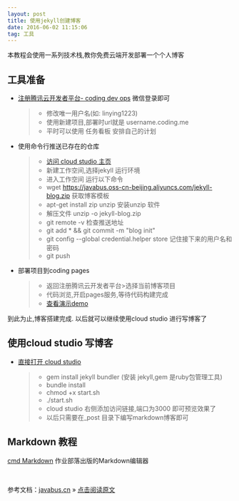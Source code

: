 ```yaml
---
layout: post
title: 使用jekyll创建博客
date: 2016-06-02 11:15:06 
tag: 工具
---
```


本教程会使用一系列技术栈,教你免费云端开发部署一个个人博客

## 工具准备
* [注册腾讯云开发者平台- coding dev ops](https://dev.tencent.com/login) 微信登录即可
  > * 修改唯一用户名(如: linying1223)
  > * 使用新建项目,部署时url就是 username.coding.me 
  > * 平时可以使用 任务看板 安排自己的计划
  
* 使用命令行推送已存在的仓库
  > * [访问 cloud studio 主页](https://studio.dev.tencent.com/dashboard/workspace)
  > * 新建工作空间,选择jekyll 运行环境
  > * 进入工作空间 运行以下命令
  > * wget https://javabus.oss-cn-beijing.aliyuncs.com/jekyll-blog.zip 获取博客模板
  > * apt-get install zip unzip 安装unzip 软件
  > * 解压文件 unzip -o jekyll-blog.zip
  > * git remote -v 检查推送地址
  > * git add * && git commit -m "blog init" 
  > * git config --global credential.helper store  记住接下来的用户名和密码
  > * git push 

* 部署项目到coding pages
  > * 返回注册腾讯云开发者平台>选择当前博客项目
  > * 代码浏览,开启pages服务,等待代码构建完成
  > * [查看演示demo](http://linying1223.coding.me)

到此为止,博客搭建完成. 以后就可以继续使用cloud studio 进行写博客了

## 使用cloud studio 写博客
* [直接打开 cloud studio ](https://studio.dev.tencent.com/dashboard/workspace)
  > * gem install jekyll bundler (安装 jekyll,gem 是ruby包管理工具)
  > * bundle install 
  > * chmod +x start.sh 
  > * ./start.sh 
  > * cloud studio 右侧添加访问链接,端口为3000 即可预览效果了
  > * 以后只需要在_post 目录下编写markdown博客即可


## Markdown 教程
[cmd Markdown](https://www.zybuluo.com/mdeditor) 作业部落出版的Markdown编辑器 



<br>

参考文档：[javabus.cn](http://javastar920905.coding.me/mdbook/) » [点击阅读原文](https://javabus.cn/#/books/1.enjoy/1.3jekyll)  
